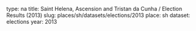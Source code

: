 type: na
title: Saint Helena, Ascension and Tristan da Cunha / Election Results (2013)
slug: places/sh/datasets/elections/2013
place: sh
dataset: elections
year: 2013
